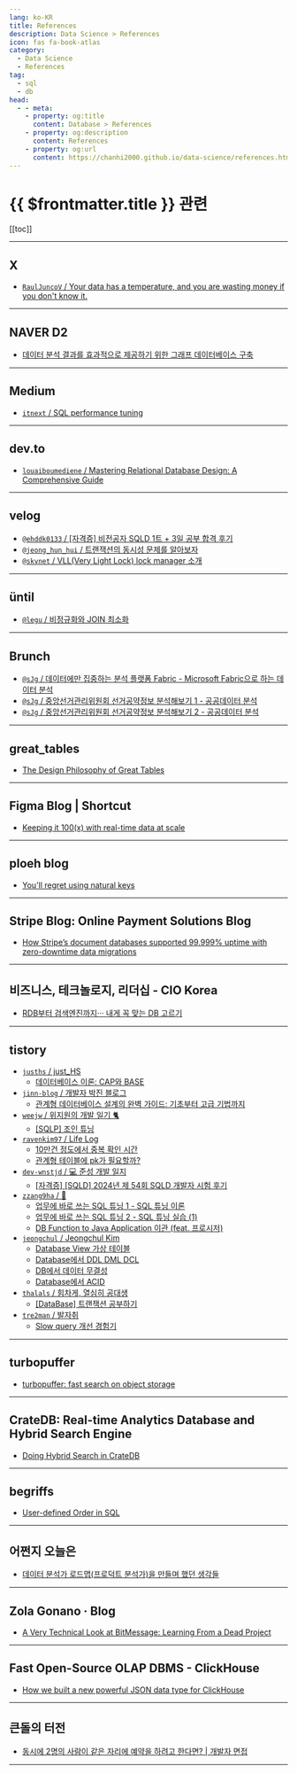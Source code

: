 ```yaml
---
lang: ko-KR
title: References
description: Data Science > References
icon: fas fa-book-atlas
category:
  - Data Science 
  - References
tag: 
  - sql
  - db
head:
  - - meta:
    - property: og:title
      content: Database > References
    - property: og:description
      content: References
    - property: og:url
      content: https://chanhi2000.github.io/data-science/references.html
---
```


# {{ $frontmatter.title }} 관련

[[toc]]

---

## <FontIcon icon="fa-brands fa-x-twitter"/>X

- [`RaulJuncoV` / Your data has a temperature, and you are wasting money if you don't know it.](https://x.com/RaulJuncoV/status/1824064836742853094)

---

## <FontIcon icon="iconfont icon-naver"/>NAVER D2

- [데이터 분석 결과를 효과적으로 제공하기 위한 그래프 데이터베이스 구축](https://d2.naver.com/helloworld/8446520) <!-- TODO: 작성 (https://chanhi2000.github.io/bookshelf/d2.naver.com/8446520.md) -->

---

## <FontIcon icon="fa-brands fa-medium"/>Medium

- [`itnext` / SQL performance tuning](https://itnext.io/sql-performance-tuning-72e9ebf67549)

---

## <FontIcon icon="fa-brands fa-dev"/>dev.to

- [`louaiboumediene` / Mastering Relational Database Design: A Comprehensive Guide](https://dev.to/louaiboumediene/mastering-relational-database-design-a-comprehensive-guide-3jh8)

<!-- END: dev.to -->

---

## <FontIcon icon="iconfont icon-velog"/>velog

- [`@ehddk0133` / \[자격증\] 비전공자 SQLD 1트 + 3일 공부 합격 후기](https://velog.io/@ehddk0133/%EC%9E%90%EA%B2%A9%EC%A6%9D-%EB%B9%84%EC%A0%84%EA%B3%B5%EC%9E%90-SQLD-1%ED%8A%B8-3%EC%9D%BC-%EA%B3%B5%EB%B6%80-%ED%95%A9%EA%B2%A9-%ED%9B%84%EA%B8%B0)
- [`@jeong_hun_hui` / 트랜잭션의 동시성 문제를 알아보자](https://velog.io/@jeong_hun_hui/%ED%8A%B8%EB%9E%9C%EC%9E%AD%EC%85%98%EC%9D%98-%EB%8F%99%EC%8B%9C%EC%84%B1-%EB%AC%B8%EC%A0%9C%EB%A5%BC-%EC%95%8C%EC%95%84%EB%B3%B4%EC%9E%90)
- [`@skynet` / VLL(Very Light Lock) lock manager 소개](https://velog.io/@skynet/VLLVery-Light-Lock-lock-manager-%EC%86%8C%EA%B0%9C)

<!-- END: velog.io -->

---

## üntil

- [`@legu` / 비정규화와 JOIN 최소화](https://until.blog/@legu/%EB%B9%84%EC%A0%95%EA%B7%9C%ED%99%94%EC%99%80-join-%EC%B5%9C%EC%86%8C%ED%99%94)

<!-- END: until.blog -->

---

## Brunch

- [`@sJg` / 데이터에만 집중하는 분석 플랫폼 Fabric - Microsoft Fabric으로 하는 데이터 분석](https://brunch.co.kr/@@sJg/173)
- [`@sJg` / 중앙선거관리위원회 선거공약정보 분석해보기 1 - 공공데이터 분석](https://brunch.co.kr/@@sJg/176)
- [`@sJg` / 중앙선거관리위원회 선거공약정보 분석해보기 2 - 공공데이터 분석](https://brunch.co.kr/@@sJg/177)

<!-- END: brunch.co.kr -->

---

## great_tables

- [The Design Philosophy of Great Tables](https://posit-dev.github.io/great-tables/blog/design-philosophy/)

---

## Figma Blog | Shortcut

- [Keeping it 100(x) with real-time data at scale](https://www.figma.com/blog/livegraph-real-time-data-at-scale/)

---

## ploeh blog

- [You'll regret using natural keys](https://blog.ploeh.dk/2024/06/03/youll-regret-using-natural-keys/)

---

## Stripe Blog: Online Payment Solutions Blog

- [How Stripe’s document databases supported 99.999% uptime with zero-downtime data migrations](https://stripe.com/blog/how-stripes-document-databases-supported-99.999-uptime-with-zero-downtime-data-migrations)

---

## 비즈니스, 테크놀로지, 리더십 - CIO Korea

- [RDB부터 검색엔진까지··· 내게 꼭 맞는 DB 고르기](https://ciokorea.com/news/38041)

---

## tistory

- [`jusths` / just_HS](https://jusths.tistory.com/m/)
  - [데이터베이스 이론: CAP와 BASE](https://jusths.tistory.com/m/413)
  <!-- END: jusths -->
- [`jinn-blog` / 개발자 박진 블로그](https://jinn-blog.tistory.com/m/)
  - [관계형 데이터베이스 설계의 완벽 가이드: 기초부터 고급 기법까지](https://jinn-blog.tistory.com/m/188)
  <!-- END: jinn-blog -->
- [`weejw` / 위지원의 개발 일기 🐈](https://weejw.tistory.com/m/)
  - [\[SQLP\] 조인 튜닝](https://weejw.tistory.com/m/627)
  <!-- END: weejw -->
- [`ravenkim97` / Life Log](https://ravenkim97.tistory.com/m/)
  - [10만건 정도에서 중복 확인 시간](https://ravenkim97.tistory.com/m/498)
  - [관계형 테이블에 pk가 필요할까?](https://ravenkim97.tistory.com/m/503)
  <!-- END: ravenkim97 -->
- [`dev-wnstjd` / 💻 준성 개발 일지](https://dev-wnstjd.tistory.com/m/)
  - [\[자격증\] \[SQLD\] 2024년 제 54회 SQLD 개발자 시험 후기](https://dev-wnstjd.tistory.com/m/527)
  <!-- END: dev-wnstjd -->
- [`zzang9ha` / 🐔](https://zzang9ha.tistory.com/m/)
  - [업무에 바로 쓰는 SQL 튜닝 1 - SQL 튜닝 이론](https://zzang9ha.tistory.com/m/463)
  - [업무에 바로 쓰는 SQL 튜닝 2 - SQL 튜닝 실습 (1)](https://zzang9ha.tistory.com/m/464)
  - [DB Function to Java Application 이관 (feat. 프로시저)](https://zzang9ha.tistory.com/m/465)
  <!-- END: zzang9ha -->
- [`jeongchul` / Jeongchul Kim](https://jeongchul.tistory.com/m/)
  - [Database View 가상 테이블](https://jeongchul.tistory.com/m/783)
  - [Database에서 DDL DML DCL](https://jeongchul.tistory.com/m/784)
  - [DB에서 데이터 무결성](https://jeongchul.tistory.com/m/785)
  - [Database에서 ACID](https://jeongchul.tistory.com/m/786)
  <!-- END: jeongchul -->
- [`thalals` / 힘차게, 열심히 공대생](https://thalals.tistory.com/m/)
  - [\[DataBase\] 트랜잭션 공부하기](https://thalals.tistory.com/m/489)
  <!-- END: thalals -->
- [`tre2man` / 발자취](https://tre2man.tistory.com/m/)
  - [Slow query 개선 경험기](https://tre2man.tistory.com/m/371)
  <!-- END: tre2man -->
<!-- END: tistory.com -->

---

## turbopuffer

- [turbopuffer: fast search on object storage](https://turbopuffer.com/blog/turbopuffer)

---

## CrateDB: Real-time Analytics Database and Hybrid Search Engine

- [Doing Hybrid Search in CrateDB](https://cratedb.com/blog/hybrid-search-explained)

---

## begriffs

- [User-defined Order in SQL](https://begriffs.com/posts/2018-03-20-user-defined-order.html)

---

## 어쩐지 오늘은

- [데이터 분석가 로드맵(프로덕트 분석가)을 만들며 했던 생각들](https://zzsza.github.io/diary/2024/08/21/product-analyst-roadmap/)

---

## Zola Gonano · Blog

- [A Very Technical Look at BitMessage: Learning From a Dead Project](https://zolagonano.github.io/blog/posts/a-very-technical-look-at-bitmessage)

---

## Fast Open-Source OLAP DBMS - ClickHouse

- [How we built a new powerful JSON data type for ClickHouse](https://clickhouse.com/blog/a-new-powerful-json-data-type-for-clickhouse)

<!-- END: clickhouse.com -->

---

## 큰돌의 터전

- [동시에 2명의 사람이 같은 자리에 예약을 하려고 한다면? | 개발자 면접](https://m.blog.naver.com/jhc9639/223660020983)

<!-- END: jhc9639 (blog.naver.com) -->

---

<TagLinks />
